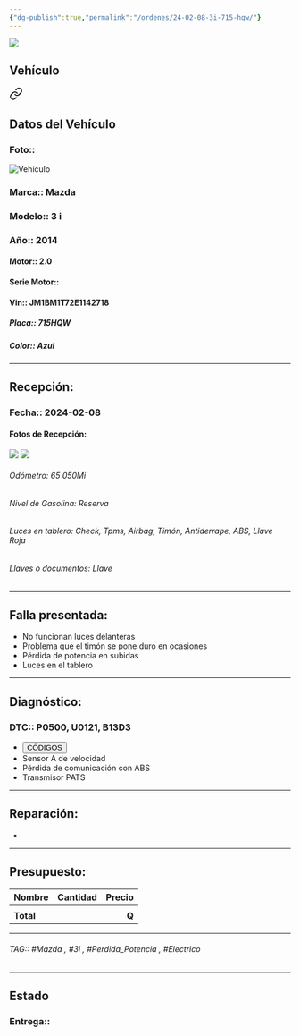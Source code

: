 ```yaml
---
{"dg-publish":true,"permalink":"/ordenes/24-02-08-3i-715-hqw/"}
---
```


<img src="https://lh3.googleusercontent.com/d/137fl3TIZ0-PU8b-Pt0bsjclwHub_u78G" class="logo">

## Vehículo

<div class="transclusion internal-embed is-loaded"><a class="markdown-embed-link" href="/vehiculos/mazda/3i-715-hqw/#datos-del-vehiculo" aria-label="Open link"><svg xmlns="http://www.w3.org/2000/svg" width="24" height="24" viewBox="0 0 24 24" fill="none" stroke="currentColor" stroke-width="2" stroke-linecap="round" stroke-linejoin="round" class="svg-icon lucide-link"><path d="M10 13a5 5 0 0 0 7.54.54l3-3a5 5 0 0 0-7.07-7.07l-1.72 1.71"></path><path d="M14 11a5 5 0 0 0-7.54-.54l-3 3a5 5 0 0 0 7.07 7.07l1.71-1.71"></path></svg></a><div class="markdown-embed">



## Datos del Vehículo 
### Foto:: 
![Vehículo](https://lh3.googleusercontent.com/drive-viewer/AEYmBYQJrLoVkfRswaAUFTVfsP801jPWJuRgnGblUi66acYdP3eZcolOAN1GIa-Av4bV0XI9F_J7hBwgv3N3QU4btYThnDtgbQ=s1600)

### Marca:: Mazda
### Modelo:: 3 i
### Año:: 2014
#### Motor:: 2.0
#### Serie Motor:: 
#### Vin:: JM1BM1T72E1142718
##### Placa:: 715HQW
##### Color:: Azul
---


</div></div>


## Recepción:
### Fecha:: 2024-02-08
#### Fotos de Recepción: 
<img src="https://lh3.googleusercontent.com/d/1-t6p9xwgXorWRk2eBXvBJwqzhuGcDEsC" class="tablero">
<img src="https://lh3.googleusercontent.com/d/1-r3i9lrabXS2kDxjTYHwz6BFFM50RoID" class="tablero">

###### Odómetro: 65 050Mi
###### Nivel de Gasolina: Reserva 
###### Luces en tablero: Check, Tpms, Airbag, Timón, Antiderrape, ABS, Llave Roja
###### Llaves o documentos: Llave

---

## Falla presentada:
- No funcionan luces delanteras 
- Problema que el timón se pone duro en ocasiones 
- Pérdida de potencia en subidas 
- Luces en el tablero 


---

## Diagnóstico:
### DTC:: P0500, U0121, B13D3

- <a href="https://usait.x431.com/Home/Report/reportDetail/diagnose_record_id/2533f0eegeKw3b3bAEtZTdDhLr/report_type/D/l/es/timezone/-6"><button class="btn success">CÓDIGOS</button></a>
- Sensor A de velocidad 
- Pérdida de comunicación con ABS 
- Transmisor PATS

---
## Reparación:
- 

---

## Presupuesto:

| Nombre    | Cantidad | Precio |
| --------- |:--------:| ------:|
|           |          |        |
| **Total** |          |  **Q** ||          |        |



---

###### TAG:: #Mazda , #3i , #Perdida_Potencia , #Electrico 

---

## Estado

### Entrega:: 
